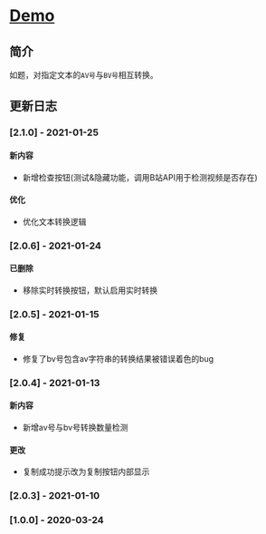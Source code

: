 # [Demo](https://lch&#122;h&#51;473.github.io/av2bv/index "AV号与BV号转换器")

## 简介

如题，对指定文本的`AV号`与`BV号`相互转换。

## 更新日志

### [2.1.0] - 2021-01-25

#### 新内容

- 新增检查按钮(测试&隐藏功能，调用B站API用于检测视频是否存在)

#### 优化

- 优化文本转换逻辑

### [2.0.6] - 2021-01-24

#### 已删除

- 移除实时转换按钮，默认启用实时转换

### [2.0.5] - 2021-01-15

#### 修复

- 修复了bv号包含av字符串的转换结果被错误着色的bug

### [2.0.4] - 2021-01-13

#### 新内容

- 新增av号与bv号转换数量检测

#### 更改

- 复制成功提示改为复制按钮内部显示

### [2.0.3] - 2021-01-10

### [1.0.0] - 2020-03-24

